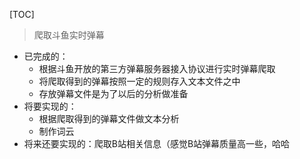 [TOC]



> 爬取斗鱼实时弹幕



+ 已完成的：
  + 根据斗鱼开放的第三方弹幕服务器接入协议进行实时弹幕爬取
  + 将爬取得到的弹幕按照一定的规则存入文本文件之中
  + 存放弹幕文件是为了以后的分析做准备
+ 将要实现的：
  + 根据爬取得到的弹幕文件做文本分析
  + 制作词云
+ 将来还要实现的：爬取B站相关信息（感觉B站弹幕质量高一些，哈哈



